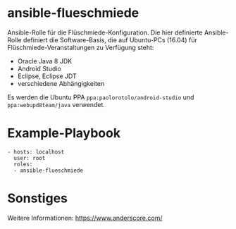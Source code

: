 # ansible-flueschmiede
Ansible-Rolle für die Flüschmiede-Konfiguration. Die hier definierte Ansible-Rolle definiert die Software-Basis, die auf Ubuntu-PCs (16.04) für Flüschmiede-Veranstaltungen zu Verfügung steht:
* Oracle Java 8 JDK
* Android Studio
* Eclipse, Eclipse JDT
* verschiedene Abhängigkeiten

Es werden die Ubuntu PPA  `ppa:paolorotolo/android-studio` und `ppa:webupd8team/java` verwendet.

# Example-Playbook
```
- hosts: localhost
  user: root
  roles:
  - ansible-flueschmiede
```
# Sonstiges
Weitere Informationen: https://www.anderscore.com/
